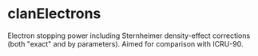 # clanElectrons
Electron stopping power including Sternheimer density-effect corrections
(both "exact" and by parameters). Aimed for comparison with ICRU-90.

